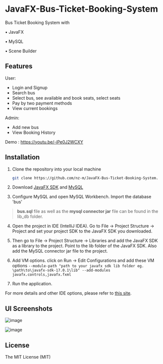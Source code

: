 # JavaFX-Bus-Ticket-Booking-System

Bus Ticket Booking System with

•	JavaFX

•	MySQL

•	Scene Builder

## Features
User:
*	Login and Signup
*	Search bus
*	Select bus, see available and book seats, select seats
*	Pay by two payment methods
*	View current bookings

Admin:
*	Add new bus
*	View Booking History


Demo  : https://youtu.be/-iPe0J2WCXY



## Installation

1. Clone the repository into your local machine
    
    ```bash
    git clone https://github.com/nz-m/JavaFX-Bus-Ticket-Booking-System.git
    ```

2. Download [JavaFX SDK](https://gluonhq.com/products/javafx/) and [MySQL](https://dev.mysql.com/downloads/installer/)

3. Configure MySQL and open MySQL Workbench. Import the database 'bus'
>**bus.sql** file as well as the **mysql connector jar** file can be found in the lib_db folder.
4. Open the project in IDE (IntelliJ IDEA). Go to File -> Project Structure -> Project and set your project SDK to the JavaFX SDK you downloaded.

5. Then go to File -> Project Structure -> Libraries and add the JavaFX SDK as a library to the project. Point to the lib folder of the JavaFX SDK. Also add the MySQL connector jar file to the project.

6. Add VM options.  click on Run -> Edit Configurations and add these VM options `--module-path "path to your javafx sdk lib folder eg. \path\to\javafx-sdk-17.0.1\lib" --add-modules javafx.controls,javafx.fxml`
7. Run the application.

For more details and other IDE options, please refer to [this site](https://openjfx.io/openjfx-docs/).




## UI Screenshots
![image](https://user-images.githubusercontent.com/87283264/152427678-de289d9b-3386-4237-a3cd-239a1f8faab4.png)


![image](https://user-images.githubusercontent.com/87283264/152426822-e81affd3-584e-447b-91e5-2206872a30c5.png)

## License
The MIT License (MIT)
